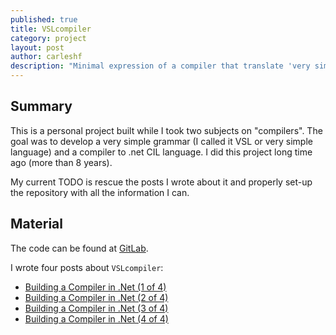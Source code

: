 ```yaml
---
published: true
title: VSLcompiler
category: project
layout: post
author: carleshf
description: "Minimal expression of a compiler that translate 'very simple language' to .net CIL code."
---
```


## Summary

This is a personal project built while I took two subjects on "compilers". The goal was to develop a very simple grammar (I called it VSL or very simple language) and a compiler to .net CIL language.
I did this project long time ago (more than 8 years). 

My current TODO is rescue the posts I wrote about it and properly set-up the repository with all the information I can.

## Material

The code can be found at [GitLab](https://gitlab.com/carleshf/vslcompiler).

I wrote four posts about `VSLcompiler`:

* [Building a Compiler in .Net (1 of 4)]({{baseurl}}building-a-compiler-in-net-1-of-4/)
* [Building a Compiler in .Net (2 of 4)]({{baseurl}}building-a-compiler-in-net-2-of-4/)
* [Building a Compiler in .Net (3 of 4)]({{baseurl}}building-a-compiler-in-net-3-of-4/)
* [Building a Compiler in .Net (4 of 4)]({{baseurl}}building-a-compiler-in-net-4-of-4/)
